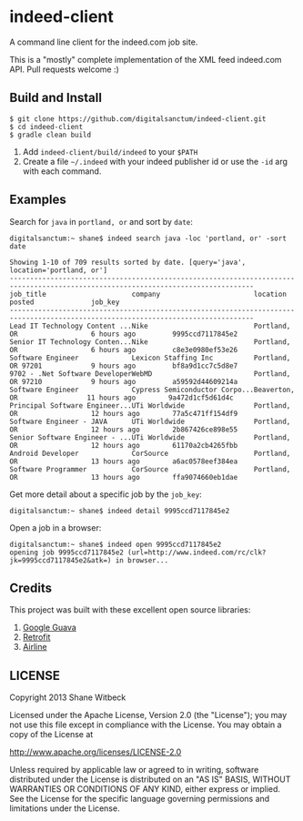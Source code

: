 indeed-client
=============

A command line client for the indeed.com job site.

This is a "mostly" complete implementation of the XML feed indeed.com API. Pull requests welcome :)


## Build and Install

```
$ git clone https://github.com/digitalsanctum/indeed-client.git
$ cd indeed-client
$ gradle clean build
```

1. Add `indeed-client/build/indeed` to your `$PATH`
2. Create a file `~/.indeed` with your indeed publisher id or use the `-id` arg with each command.


## Examples

Search for `java` in `portland, or` and sort by `date`:

```
digitalsanctum:~ shane$ indeed search java -loc 'portland, or' -sort date

Showing 1-10 of 709 results sorted by date. [query='java', location='portland, or']
----------------------------------------------------------------------------------------------------------------------------------
job_title                     company                       location                      posted              job_key
----------------------------------------------------------------------------------------------------------------------------------
Lead IT Technology Content ...Nike                          Portland, OR                  6 hours ago         9995ccd7117845e2
Senior IT Technology Conten...Nike                          Portland, OR                  6 hours ago         c8e3e0980ef53e26
Software Engineer             Lexicon Staffing Inc          Portland, OR 97201            9 hours ago         bf8a9d1cc7c5d8e7
9702 - .Net Software DeveloperWebMD                         Portland, OR 97210            9 hours ago         a59592d44609214a
Software Engineer             Cypress Semiconductor Corpo...Beaverton, OR                 11 hours ago        9a472d1cf5d61d4c
Principal Software Engineer...UTi Worldwide                 Portland, OR                  12 hours ago        77a5c471ff154df9
Software Engineer - JAVA      UTi Worldwide                 Portland, OR                  12 hours ago        2b867426ce898e55
Senior Software Engineer - ...UTi Worldwide                 Portland, OR                  12 hours ago        61170a2cb4265fbb
Android Developer             CorSource                     Portland, OR                  13 hours ago        a6ac0578eef384ea
Software Programmer           CorSource                     Portland, OR                  13 hours ago        ffa9074660eb1dae
```

Get more detail about a specific job by the `job_key`:

```
digitalsanctum:~ shane$ indeed detail 9995ccd7117845e2
```

Open a job in a browser:

```
digitalsanctum:~ shane$ indeed open 9995ccd7117845e2
opening job 9995ccd7117845e2 (url=http://www.indeed.com/rc/clk?jk=9995ccd7117845e2&atk=) in browser...
```


## Credits

This project was built with these excellent open source libraries:

1. [Google Guava](https://code.google.com/p/guava-libraries/)
2. [Retrofit](https://github.com/square/retrofit)
3. [Airline](https://github.com/airlift/airline)


## LICENSE

Copyright 2013 Shane Witbeck

Licensed under the Apache License, Version 2.0 (the "License");
you may not use this file except in compliance with the License.
You may obtain a copy of the License at

<http://www.apache.org/licenses/LICENSE-2.0>

Unless required by applicable law or agreed to in writing, software
distributed under the License is distributed on an "AS IS" BASIS,
WITHOUT WARRANTIES OR CONDITIONS OF ANY KIND, either express or implied.
See the License for the specific language governing permissions and
limitations under the License.
